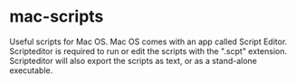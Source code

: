 # mac-scripts

Useful scripts for Mac OS. Mac OS comes with an app called Script Editor. Scripteditor is required to run or edit the scripts with the ".scpt" extension. Scripteditor will also export the scripts as text, or as a stand-alone executable.
